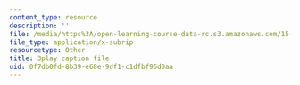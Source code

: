 ```yaml
---
content_type: resource
description: ''
file: /media/https%3A/open-learning-course-data-rc.s3.amazonaws.com/15-071-the-analytics-edge-spring-2017/0f7db0fd8b39e68e9df1c1dfbf96d0aa_CLaRAzHxJGo.srt
file_type: application/x-subrip
resourcetype: Other
title: 3play caption file
uid: 0f7db0fd-8b39-e68e-9df1-c1dfbf96d0aa
---
```

